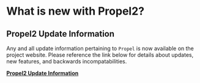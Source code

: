 # What is new with Propel2?

## Propel2 Update Information

Any and all update information pertaining to `Propel` is now available on the
project website. Please reference the link below for details about updates,
new features, and backwards incompatabilities.

[**Propel2 Update Information**](http://propelorm.org/documentation/whats-new.html)
